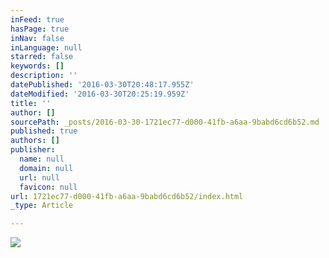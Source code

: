 ```yaml
---
inFeed: true
hasPage: true
inNav: false
inLanguage: null
starred: false
keywords: []
description: ''
datePublished: '2016-03-30T20:48:17.955Z'
dateModified: '2016-03-30T20:25:19.959Z'
title: ''
author: []
sourcePath: _posts/2016-03-30-1721ec77-d000-41fb-a6aa-9babd6cd6b52.md
published: true
authors: []
publisher:
  name: null
  domain: null
  url: null
  favicon: null
url: 1721ec77-d000-41fb-a6aa-9babd6cd6b52/index.html
_type: Article

---
```

![](https://the-grid-user-content.s3-us-west-2.amazonaws.com/a2c5bde0-4254-44b4-82b2-a7e936d5fdb2.jpg)